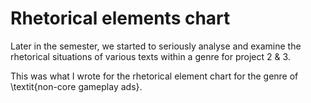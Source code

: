 # Rhetorical elements chart

Later in the semester, we started to seriously analyse and examine the rhetorical situations of various texts within a genre for project 2 & 3.

This was what I wrote for the rhetorical element chart for the genre of \textit{non-core gameplay ads}.
